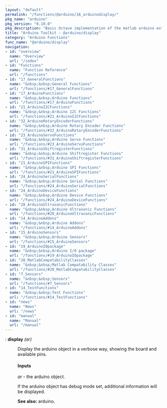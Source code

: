 ```yaml
---
layout: "default"
permalink: "/functions/@arduino/16_arduinodisplay/"
pkg_name: "arduino"
pkg_version: "0.10.0"
pkg_description: "Basic Octave implementation of the matlab arduino extension,  allowing communication to a programmed arduino board to control its  hardware."
title: "Arduino Toolkit - @arduino/display"
category: "Arduino Functions"
func_name: "@arduino/display"
navigation:
- id: "overview"
  name: "Overview"
  url: "/index"
- id: "Functions"
  name: "Function Reference"
  url: "/functions"
- id: "17_GeneralFunctions"
  name: "&nbsp;&nbsp;General Functions"
  url: "/functions/#17_GeneralFunctions"
- id: "17_ArduinoFunctions"
  name: "&nbsp;&nbsp;Arduino Functions"
  url: "/functions/#17_ArduinoFunctions"
- id: "21_ArduinoI2CFunctions"
  name: "&nbsp;&nbsp;Arduino I2C Functions"
  url: "/functions/#21_ArduinoI2CFunctions"
- id: "32_ArduinoRotaryEncoderFunctions"
  name: "&nbsp;&nbsp;Arduino Rotary Encoder Functions"
  url: "/functions/#32_ArduinoRotaryEncoderFunctions"
- id: "23_ArduinoServoFunctions"
  name: "&nbsp;&nbsp;Arduino Servo Functions"
  url: "/functions/#23_ArduinoServoFunctions"
- id: "31_ArduinoShiftregisterFunctions"
  name: "&nbsp;&nbsp;Arduino Shiftregister Functions"
  url: "/functions/#31_ArduinoShiftregisterFunctions"
- id: "21_ArduinoSPIFunctions"
  name: "&nbsp;&nbsp;Arduino SPI Functions"
  url: "/functions/#21_ArduinoSPIFunctions"
- id: "24_ArduinoSerialFunctions"
  name: "&nbsp;&nbsp;Arduino Serial Functions"
  url: "/functions/#24_ArduinoSerialFunctions"
- id: "24_ArduinoDeviceFunctions"
  name: "&nbsp;&nbsp;Arduino Device Functions"
  url: "/functions/#24_ArduinoDeviceFunctions"
- id: "28_ArduinoUltrasonicFunctions"
  name: "&nbsp;&nbsp;Arduino Ultrasonic Functions"
  url: "/functions/#28_ArduinoUltrasonicFunctions"
- id: "14_ArduinoAddons"
  name: "&nbsp;&nbsp;Arduino Addons"
  url: "/functions/#14_ArduinoAddons"
- id: "15_ArduinoSensors"
  name: "&nbsp;&nbsp;Arduino Sensors"
  url: "/functions/#15_ArduinoSensors"
- id: "19_ArduinoIOpackage"
  name: "&nbsp;&nbsp;Arduino I/O package"
  url: "/functions/#19_ArduinoIOpackage"
- id: "28_MatlabCompatabilityClasses"
  name: "&nbsp;&nbsp;Matlab Compatability Classes"
  url: "/functions/#28_MatlabCompatabilityClasses"
- id: "7_Sensors"
  name: "&nbsp;&nbsp;Sensors"
  url: "/functions/#7_Sensors"
- id: "14_TestFunctions"
  name: "&nbsp;&nbsp;Test Functions"
  url: "/functions/#14_TestFunctions"
- id: "news"
  name: "News"
  url: "/news"
- id: "manual"
  name: "Manual"
  url: "/manual"
---
```

<dl class="def">
<dt id="index-display"><span class="category">: </span><span><em></em> <strong>display</strong> <em>(<var>ar</var>)</em><a href='#index-display' class='copiable-anchor'></a></span></dt>
<dd><p>Display the arduino object in a verbose way, showing the board and available pins.
</p>
<span id="Inputs"></span><h4 class="subsubheading">Inputs</h4>
<p><var>ar</var> - the arduino object.
</p>
<p>If the arduino object has debug mode set, additional information will be displayed.
</p>

<p><strong>See also:</strong> arduino.
 </p></dd></dl>
